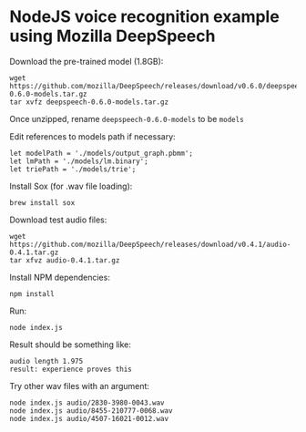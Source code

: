 <!-- from https://github.com/mozilla/DeepSpeech/tree/master/examples/nodejs_wav -->

# NodeJS voice recognition example using Mozilla DeepSpeech

Download the pre-trained model (1.8GB):

```
wget https://github.com/mozilla/DeepSpeech/releases/download/v0.6.0/deepspeech-0.6.0-models.tar.gz
tar xvfz deepspeech-0.6.0-models.tar.gz
```

Once unzipped, rename `deepspeech-0.6.0-models` to be `models`


Edit references to models path if necessary:

```
let modelPath = './models/output_graph.pbmm';
let lmPath = './models/lm.binary';
let triePath = './models/trie';
```

Install Sox (for .wav file loading):

```
brew install sox
```

Download test audio files:

```
wget https://github.com/mozilla/DeepSpeech/releases/download/v0.4.1/audio-0.4.1.tar.gz
tar xfvz audio-0.4.1.tar.gz
```

Install NPM dependencies:

```
npm install
```

Run:

```
node index.js
```

Result should be something like:

```
audio length 1.975
result: experience proves this

```

Try other wav files with an argument:

```
node index.js audio/2830-3980-0043.wav
node index.js audio/8455-210777-0068.wav
node index.js audio/4507-16021-0012.wav
```
